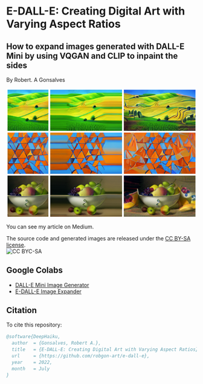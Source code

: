 # **E-DALL-E: Creating Digital Art with Varying Aspect Ratios**
## How to expand images generated with DALL-E Mini by using VQGAN and CLIP to inpaint the sides

By Robert. A Gonsalves</br>

![image](https://raw.githubusercontent.com/robgon-art/e-dall-e/main/e-dal-e_med.png)

You can see my article on Medium.

The source code and generated images are released under the [CC BY-SA license](https://creativecommons.org/licenses/by-sa/4.0/).</br>
![CC BYC-SA](https://licensebuttons.net/l/by-sa/3.0/88x31.png)

## Google Colabs
* [DALL-E Mini Image Generator](https://colab.research.google.com/github/robgon-art/e-dall-e/blob/main/DALL_E_Mini_Image_Generator.ipynb)
* [E-DALL-E Image Expander]()

## Citation
To cite this repository:

```bibtex
@software{DeepHaiku,
  author  = {Gonsalves, Robert A.},
  title   = {E-DALL-E: Creating Digital Art with Varying Aspect Ratios},
  url     = {https://github.com/robgon-art/e-dall-e},
  year    = 2022,
  month   = July
}
```
